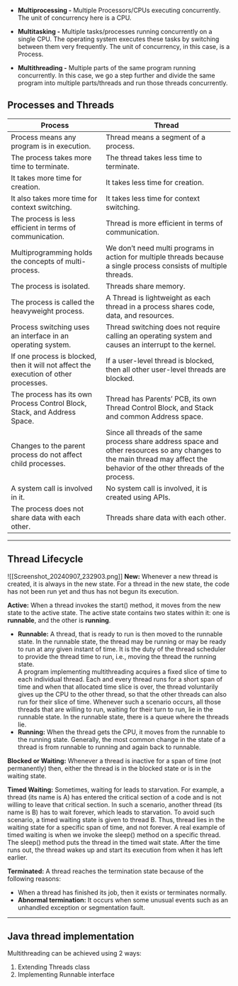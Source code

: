- **Multiprocessing -** Multiple Processors/CPUs executing concurrently. The unit of concurrency here is a CPU.
    
- **Multitasking -** Multiple tasks/processes running concurrently on a single CPU. The operating system executes these tasks by switching between them very frequently. The unit of concurrency, in this case, is a Process.
    
- **Multithreading -** Multiple parts of the same program running concurrently. In this case, we go a step further and divide the same program into multiple parts/threads and run those threads concurrently.

## Processes and Threads

| Process                                                                              | Thread                                                                                                                                                                       |
| ------------------------------------------------------------------------------------ | ---------------------------------------------------------------------------------------------------------------------------------------------------------------------------- |
| Process means any program is in execution.                                           | Thread means a segment of a process.                                                                                                                                         |
| The process takes more time to terminate.                                            | The thread takes less time to terminate.                                                                                                                                     |
| It takes more time for creation.                                                     | It takes less time for creation.                                                                                                                                             |
| It also takes more time for context switching.                                       | It takes less time for context switching.                                                                                                                                    |
| The process is less efficient in terms of communication.                             | Thread is more efficient in terms of communication.                                                                                                                          |
| Multiprogramming holds the concepts of multi-process.                                | We don’t need multi programs in action for multiple threads because a single process consists of multiple threads.                                                           |
| The process is isolated.                                                             | Threads share memory.                                                                                                                                                        |
| The process is called the heavyweight process.                                       | A Thread is lightweight as each thread in a process shares code, data, and resources.                                                                                        |
| Process switching uses an interface in an operating system.                          | Thread switching does not require calling an operating system and causes an interrupt to the kernel.                                                                         |
| If one process is blocked, then it will not affect the execution of other processes. | If a user-level thread is blocked, then all other user-level threads are blocked.                                                                                            |
| The process has its own Process Control Block, Stack, and Address Space.             | Thread has Parents’ PCB, its own Thread Control Block, and Stack and common Address space.                                                                                   |
| Changes to the parent process do not affect child processes.                         | Since all threads of the same process share address space and other resources so any changes to the main thread may affect the behavior of the other threads of the process. |
| A system call is involved in it.                                                     | No system call is involved, it is created using APIs.                                                                                                                        |
| The process does not share data with each other.                                     | Threads share data with each other.                                                                                                                                          |

---

## Thread Lifecycle
![[Screenshot_20240907_232903.png]]
**New:** Whenever a new thread is created, it is always in the new state. For a thread in the new state, the code has not been run yet and thus has not begun its execution.

**Active:** When a thread invokes the start() method, it moves from the new state to the active state. The active state contains two states within it: one is **runnable**, and the other is **running**.

- **Runnable:** A thread, that is ready to run is then moved to the runnable state. In the runnable state, the thread may be running or may be ready to run at any given instant of time. It is the duty of the thread scheduler to provide the thread time to run, i.e., moving the thread the running state.  
    A program implementing multithreading acquires a fixed slice of time to each individual thread. Each and every thread runs for a short span of time and when that allocated time slice is over, the thread voluntarily gives up the CPU to the other thread, so that the other threads can also run for their slice of time. Whenever such a scenario occurs, all those threads that are willing to run, waiting for their turn to run, lie in the runnable state. In the runnable state, there is a queue where the threads lie.
- **Running:** When the thread gets the CPU, it moves from the runnable to the running state. Generally, the most common change in the state of a thread is from runnable to running and again back to runnable.

**Blocked or Waiting:** Whenever a thread is inactive for a span of time (not permanently) then, either the thread is in the blocked state or is in the waiting state.

**Timed Waiting:** Sometimes, waiting for leads to starvation. For example, a thread (its name is A) has entered the critical section of a code and is not willing to leave that critical section. In such a scenario, another thread (its name is B) has to wait forever, which leads to starvation. To avoid such scenario, a timed waiting state is given to thread B. Thus, thread lies in the waiting state for a specific span of time, and not forever. A real example of timed waiting is when we invoke the sleep() method on a specific thread. The sleep() method puts the thread in the timed wait state. After the time runs out, the thread wakes up and start its execution from when it has left earlier.

**Terminated:** A thread reaches the termination state because of the following reasons:

- When a thread has finished its job, then it exists or terminates normally.
- **Abnormal termination:** It occurs when some unusual events such as an unhandled exception or segmentation fault.

---
## Java thread implementation
Multithreading can be achieved using 2 ways: 
1. Extending Threads class
2. Implementing Runnable interface
